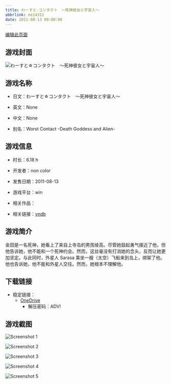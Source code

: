 ```yaml
---
title: わーすと☆コンタクト　～死神彼女と宇宙人～
abbrlink: ee14311
date: 2011-08-13 00:00:00
---
```

[编辑此页面](https://github.com/ACG-3/ADV3-source/blob/main/source/_posts/games/%E3%82%8F%E3%83%BC%E3%81%99%E3%81%A8%E2%98%86%E3%82%B3%E3%83%B3%E3%82%BF%E3%82%AF%E3%83%88%E3%80%80%EF%BD%9E%E6%AD%BB%E7%A5%9E%E5%BD%BC%E5%A5%B3%E3%81%A8%E5%AE%87%E5%AE%99%E4%BA%BA%EF%BD%9E.md)

## 游戏封面

![わーすと☆コンタクト　～死神彼女と宇宙人～](https://pan.timero.xyz/onedrive/img_lib_001/%E3%82%8F%E3%83%BC%E3%81%99%E3%81%A8%E2%98%86%E3%82%B3%E3%83%B3%E3%82%BF%E3%82%AF%E3%83%88%E3%80%80%EF%BD%9E%E6%AD%BB%E7%A5%9E%E5%BD%BC%E5%A5%B3%E3%81%A8%E5%AE%87%E5%AE%99%E4%BA%BA%EF%BD%9E_cover.avif)


## 游戏名称

- 日文：わーすと☆コンタクト　～死神彼女と宇宙人～
- 英文：None
- 中文：None

- 别名：Worst Contact -Death Goddess and Alien-


## 游戏信息

- 时长：6.18 h
- 开发者：non color
- 发售日期：2011-08-13
- 游戏平台：win
- 相关作品：

- 相关链接：[vndb](https://vndb.org/v7673)


## 游戏简介

金田是一名死神，她看上了来自上寺岛的男孩绫高。尽管她鼓起勇气接近了他，但他告诉她，他不能和一个死神约会。然而，这丝毫没有打消她的念头，反而让她更加坚定。与此同时，外星人 Sarasa 乘坐一艘（太空）飞船来到岛上，绑架了他。他也告诉她，他不能和外星人交往。然而，她根本不理解他。




## 下载链接

- 稳定链接：
    - [OneDrive](https://pan.timero.xyz/onedrive/adv_lib_001/%E3%82%8F%E3%83%BC%E3%81%99%E3%81%A8%E2%98%86%E3%82%B3%E3%83%B3%E3%82%BF%E3%82%AF%E3%83%88%E3%80%80%EF%BD%9E%E6%AD%BB%E7%A5%9E%E5%BD%BC%E5%A5%B3%E3%81%A8%E5%AE%87%E5%AE%99%E4%BA%BA%EF%BD%9E)
        - 解压密码：ADV!



## 游戏截图


![Screenshot 1](https://pan.timero.xyz/onedrive/img_lib_001/%E3%82%8F%E3%83%BC%E3%81%99%E3%81%A8%E2%98%86%E3%82%B3%E3%83%B3%E3%82%BF%E3%82%AF%E3%83%88%E3%80%80%EF%BD%9E%E6%AD%BB%E7%A5%9E%E5%BD%BC%E5%A5%B3%E3%81%A8%E5%AE%87%E5%AE%99%E4%BA%BA%EF%BD%9E_Screenshot_1.avif)

![Screenshot 2](https://pan.timero.xyz/onedrive/img_lib_001/%E3%82%8F%E3%83%BC%E3%81%99%E3%81%A8%E2%98%86%E3%82%B3%E3%83%B3%E3%82%BF%E3%82%AF%E3%83%88%E3%80%80%EF%BD%9E%E6%AD%BB%E7%A5%9E%E5%BD%BC%E5%A5%B3%E3%81%A8%E5%AE%87%E5%AE%99%E4%BA%BA%EF%BD%9E_Screenshot_2.avif)

![Screenshot 3](https://pan.timero.xyz/onedrive/img_lib_001/%E3%82%8F%E3%83%BC%E3%81%99%E3%81%A8%E2%98%86%E3%82%B3%E3%83%B3%E3%82%BF%E3%82%AF%E3%83%88%E3%80%80%EF%BD%9E%E6%AD%BB%E7%A5%9E%E5%BD%BC%E5%A5%B3%E3%81%A8%E5%AE%87%E5%AE%99%E4%BA%BA%EF%BD%9E_Screenshot_3.avif)

![Screenshot 4](https://pan.timero.xyz/onedrive/img_lib_001/%E3%82%8F%E3%83%BC%E3%81%99%E3%81%A8%E2%98%86%E3%82%B3%E3%83%B3%E3%82%BF%E3%82%AF%E3%83%88%E3%80%80%EF%BD%9E%E6%AD%BB%E7%A5%9E%E5%BD%BC%E5%A5%B3%E3%81%A8%E5%AE%87%E5%AE%99%E4%BA%BA%EF%BD%9E_Screenshot_4.avif)

![Screenshot 5](https://pan.timero.xyz/onedrive/img_lib_001/%E3%82%8F%E3%83%BC%E3%81%99%E3%81%A8%E2%98%86%E3%82%B3%E3%83%B3%E3%82%BF%E3%82%AF%E3%83%88%E3%80%80%EF%BD%9E%E6%AD%BB%E7%A5%9E%E5%BD%BC%E5%A5%B3%E3%81%A8%E5%AE%87%E5%AE%99%E4%BA%BA%EF%BD%9E_Screenshot_5.avif)


